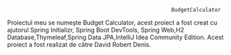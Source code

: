                                                          BudgetCalculator
 
 Proiectul meu se numește Budget Calculator, acest proiect a fost creat cu ajutorul Spring Initializr, Spring Boot DevTools, Spring Web,H2 Database,Thymeleaf,Spring Data JPA,IntelliJ Idea Community Edition. Acest proiect a fost realizat de către David Robert Denis.

